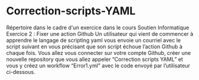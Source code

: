 # Correction-scripts-YAML
Répertoire dans le cadre d'un exercice dans le cours Soutien Informatique
Exercice 2 : 
Fixer une action Github Un utilisateur qui vient de commencer à apprendre le langage de scripting yaml vous envoie un courriel avec le script suivant en vous précisant que son script échoue l’action Github à chaque fois. Vous allez vous connecter sur votre compte Github, créer une nouvelle repository que vous allez appeler “Correction scripts YAML” et vous y créez un workflow “Error1.yml” avec le code envoyé par l’utilisateur ci-dessous.
